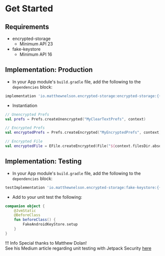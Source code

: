 Get Started
===

## Requirements
 - encrypted-storage
     - Minimum API 23
 - fake-keystore
     - Minimum API 16

## Implementation: Production
 - In your App module's `build.gradle` file, add the following to the `dependencies` block:
 ```groovy
 implementation 'io.matthewnelson.encrypted-storage:encrypted-storage:{{ encrypted_storage.release }}'
 ```

 - Instantiation
 ```kotlin
 // Unencrypted Prefs
 val prefs = Prefs.createUnencrypted("MyClearTextPrefs", context)

 // Encrypted Prefs
 val encryptedPrefs = Prefs.createEncrypted("MyEncryptedPrefs", context)

 // Encrypted File
 val encryptedFile = EFile.createEncrypted(File("${context.filesDir.absolutePath}/MyEncryptedFile"), context)
 ```

## Implementation: Testing
 - In your App module's `build.gradle` file, add the following to the `dependencies` block:
 ```groovy
 testImplementation 'io.matthewnelson.encrypted-storage:fake-keystore:{{ encrypted_storage.release }}'
 ```

 - Add to your unit test the following:
 ```kotlin
 companion object {
     @JvmStatic
     @BeforeClass
     fun beforeClass() {
         FakeAndroidKeyStore.setup
     }
 }
 ```

!!! Info
    Special thanks to Matthew Dolan!  
    See his Medium article regarding unit testing with Jetpack Security 
    <a href="https://proandroiddev.com/testing-jetpack-security-with-robolectric-9f9cf2aa4f61" target="_blank">here</a>